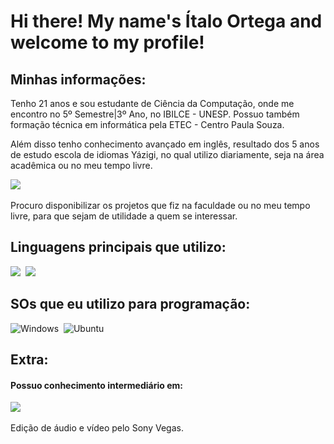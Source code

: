 # Hi there! My name's Ítalo Ortega and welcome to my profile!

## Minhas informações:
<p>
Tenho 21 anos e sou estudante de Ciência da Computação, onde me encontro no 5º Semestre|3º Ano, no IBILCE - UNESP.
Possuo também formação técnica em informática pela ETEC - Centro Paula Souza.
<p>
Além disso tenho conhecimento avançado em inglês, resultado dos 5 anos de estudo escola de idiomas Yázigi, no qual utilizo diariamente, seja na área acadêmica ou no meu tempo livre.
<p> 
 
 ![](https://img.shields.io/badge/GitHub-100000?style=for-the-badge&logo=github&logoColor=white)&nbsp;
 
 Procuro disponibilizar os projetos que fiz na faculdade ou no meu tempo livre, para que sejam de utilidade a quem se interessar.
<p>
  
## Linguagens principais que utilizo:
![](https://img.shields.io/badge/Java-ED8B00?style=for-the-badge&logo=java&logoColor=white)&nbsp;
![](https://img.shields.io/badge/C-00599C?style=for-the-badge&logo=c&logoColor=white)&nbsp;

## SOs que eu utilizo para programação:
![Windows](https://img.shields.io/badge/Windows-0078D6?style=for-the-badge&logo=windows&logoColor=white)&nbsp;
![Ubuntu](https://img.shields.io/badge/Ubuntu-E95420?style=for-the-badge&logo=ubuntu&logoColor=white)&nbsp;

## Extra:
#### Possuo conhecimento intermediário em:
  <p>
   
  ![](https://aleen42.github.io/badges/src/photoshop.svg)&nbsp;
  <p>
  Edição de áudio e vídeo pelo Sony Vegas.

